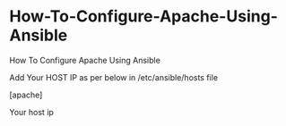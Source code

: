 # How-To-Configure-Apache-Using-Ansible
How To Configure Apache Using Ansible


Add Your HOST IP as per below in /etc/ansible/hosts file 

[apache]

Your host ip 
